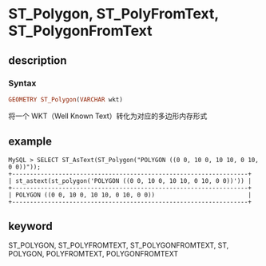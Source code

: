 # ST_Polygon, ST_PolyFromText, ST_PolygonFromText

## description

### Syntax

```Haskell
GEOMETRY ST_Polygon(VARCHAR wkt)
```

将一个 WKT（Well Known Text）转化为对应的多边形内存形式

## example

```Plain Text
MySQL > SELECT ST_AsText(ST_Polygon("POLYGON ((0 0, 10 0, 10 10, 0 10, 0 0))"));
+------------------------------------------------------------------+
| st_astext(st_polygon('POLYGON ((0 0, 10 0, 10 10, 0 10, 0 0))')) |
+------------------------------------------------------------------+
| POLYGON ((0 0, 10 0, 10 10, 0 10, 0 0))                          |
+------------------------------------------------------------------+
```

## keyword

ST_POLYGON, ST_POLYFROMTEXT, ST_POLYGONFROMTEXT, ST, POLYGON, POLYFROMTEXT, POLYGONFROMTEXT
